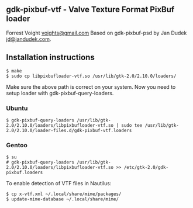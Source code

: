 ## gdk-pixbuf-vtf - Valve Texture Format PixBuf loader

Forrest Voight <voights@gmail.com>
Based on gdk-pixbuf-psd by Jan Dudek <jd@jandudek.com>.

## Installation instructions

```
$ make
$ sudo cp libpixbufloader-vtf.so /usr/lib/gtk-2.0/2.10.0/loaders/
```

Make sure the above path is correct on your system. Now you need to setup loader with gdk-pixbuf-query-loaders.

### Ubuntu

```
$ gdk-pixbuf-query-loaders /usr/lib/gtk-2.0/2.10.0/loaders/libpixbufloader-vtf.so | sudo tee /usr/lib/gtk-2.0/2.10.0/loader-files.d/gdk-pixbuf-vtf.loaders
```

### Gentoo

```
$ su
# gdk-pixbuf-query-loaders /usr/lib/gtk-2.0/2.10.0/loaders/libpixbufloader-vtf.so >> /etc/gtk-2.0/gdk-pixbuf.loaders
```

To enable detection of VTF files in Nautilus:

```
$ cp x-vtf.xml ~/.local/share/mime/packages/
$ update-mime-database ~/.local/share/mime/
```
